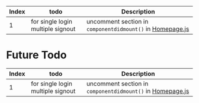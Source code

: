 |Index |todo     |  Description   |
|------|---------|----------------|
| 1 | for single login multiple signout | uncomment section in `componentdidmount()` in [Homepage.js](link)|

# Future Todo
|Index |todo     |  Description   |
|------|---------|----------------|
| 1 | for single login multiple signout | uncomment section in `componentdidmount()` in [Homepage.js](link)|
